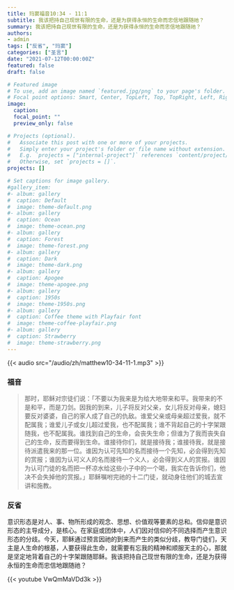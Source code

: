 ```yaml
---
title: 玛窦福音10:34 - 11:1
subtitle: 我该把持自己现世有限的生命，还是为获得永恒的生命而忠信地跟随祂？
summary: 我该把持自己现世有限的生命，还是为获得永恒的生命而忠信地跟随祂？
authors:
- admin
tags: ["反省", "玛窦"]
categories: ["圣言"]
date: "2021-07-12T00:00:00Z"
featured: false
draft: false

# Featured image
# To use, add an image named `featured.jpg/png` to your page's folder.
# Focal point options: Smart, Center, TopLeft, Top, TopRight, Left, Right, BottomLeft, Bottom, BottomRight
image:
  caption:
  focal_point: ""
  preview_only: false

# Projects (optional).
#   Associate this post with one or more of your projects.
#   Simply enter your project's folder or file name without extension.
#   E.g. `projects = ["internal-project"]` references `content/project/deep-learning/index.md`.
#   Otherwise, set `projects = []`.
projects: []

# Set captions for image gallery.
#gallery_item:
#- album: gallery
#  caption: Default
#  image: theme-default.png
#- album: gallery
#  caption: Ocean
#  image: theme-ocean.png
#- album: gallery
#  caption: Forest
#  image: theme-forest.png
#- album: gallery
#  caption: Dark
#  image: theme-dark.png
#- album: gallery
#  caption: Apogee
#  image: theme-apogee.png
#- album: gallery
#  caption: 1950s
#  image: theme-1950s.png
#- album: gallery
#  caption: Coffee theme with Playfair font
#  image: theme-coffee-playfair.png
#- album: gallery
#  caption: Strawberry
#  image: theme-strawberry.png
---
```


{{< audio src="/audio/zh/matthew10-34-11-1.mp3" >}}

### 福音
> 那时，耶稣对宗徒们说：「不要以为我来是为给大地带来和平。我带来的不是和平，而是刀剑。因我的到来，儿子将反对父亲，女儿将反对母亲，媳妇要反对婆婆，自己的家人成了自己的仇敌。谁爱父亲或母亲超过爱我，就不配属我；谁爱儿子或女儿超过爱我，也不配属我；谁不背起自己的十字架跟随我，也不配属我。谁找到自己的生命，会丧失生命；但谁为了我而丧失自己的生命，反而要得到生命。谁接待你们，就是接待我；谁接待我，就是接待派遣我来的那一位。谁因为认可先知的名而接待一个先知，必会得到先知的赏报；谁因为认可义人的名而接待一个义人，必会得到义人的赏报。谁因为认可门徒的名而把一杯凉水给这些小子中的一个喝，我实在告诉你们，他决不会失掉他的赏报。」耶稣嘱咐完祂的十二门徒，就动身往他们的城去宣讲和施教。

### 反省
意识形态是对人、事、物所形成的观念、思想、价值观等要素的总和。信仰是意识形态的主导成分，是核心。在家庭或团体中，人们因对信仰的不同选择而产生意识形态的分歧。今天，耶稣通过预言因祂的到来而产生的类似分歧，教导门徒们，天主是人生命的根基，人要获得此生命，就需要有忘我的精神和顺服天主的心，那就是坚定地背着自己的十字架跟随耶稣。我该把持自己现世有限的生命，还是为获得永恒的生命而忠信地跟随祂？

{{< youtube VwQmMaVDd3k >}}
